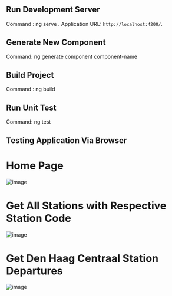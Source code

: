 ## Run Development Server

Command : ng serve . Application URL:  `http://localhost:4200/`. 

## Generate New Component

Command: ng generate component component-name

## Build Project

Command : ng build

## Run Unit Test

Command: ng test

## Testing Application Via Browser

# Home Page

![image](https://user-images.githubusercontent.com/48081601/132117492-8d0cfe29-f60f-411c-94f5-0e4148c7b33c.png)

# Get All Stations with Respective Station Code

![image](https://user-images.githubusercontent.com/48081601/132117494-9b1de952-f5e0-4c32-b64d-20587a23cde1.png)

# Get Den Haag Centraal Station Departures

![image](https://user-images.githubusercontent.com/48081601/132133436-e7607b2a-ee3e-472c-be63-19e95a0d322d.png)


